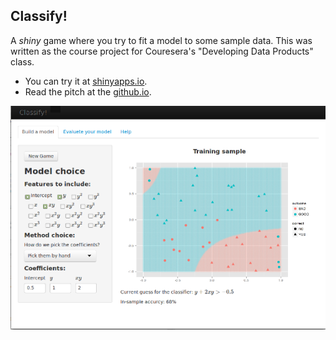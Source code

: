 ## Classify!

A *shiny* game where you try to fit a model to some sample data. This was written
as the course project for Couresera's "Developing Data Products" class.

* You can try it at [shinyapps.io](http://rzarev.shinyapps.io/classifier_game).
* Read the pitch at the [github.io](http://rzarev.github.io/classifier_game).

![width](screenshot.png)
